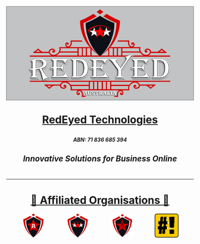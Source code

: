 <h1 align="center">

<picture>
	<source media="(prefers-color-scheme: dark)" srcset="https://raw.githubusercontent.com/Ragdata/media/master/project/redeyed-au/Social-2-800x400-DK.png">
	<source media="(prefers-color-scheme: light)" srcset="https://raw.githubusercontent.com/Ragdata/media/master/project/redeyed-au/Social-2-800x400-LT.png">
	<img alt="RedEyed Technologies" src="https://raw.githubusercontent.com/Ragdata/media/master/project/redeyed-au/Social-2-800x400-LT.png">
</picture>

[RedEyed Technologies](https://github.com/redeyed-au)

</h1>

<h4 align="center">
<em>ABN: 71 836 685 394</em>
</h4>

<h2 align="center">
<em>Innovative Solutions for Business Online</em>
<br /><br />
</h2>

<hr />

<h1 align="center"><a name="org" href="#top">🔱 Affiliated Organisations 🔱</a></h1>

<div align="center">

<a href="https://github.com/ragdata"><img alt="Ragdata" height="64" src="https://raw.githubusercontent.com/ragdata/media/master/logo/Ragdata-64.svg" /></a>
&nbsp;&nbsp;&nbsp;&nbsp;&nbsp;&nbsp;&nbsp;&nbsp;&nbsp;&nbsp;&nbsp;&nbsp;
<a href="https://github.com/redeyed-au"><img alt="RedEyed Technologies" height="64" src="https://raw.githubusercontent.com/Ragdata/media/master/project/redeyed-au/logo/Shield.svg" /></a>
&nbsp;&nbsp;&nbsp;&nbsp;&nbsp;&nbsp;&nbsp;&nbsp;&nbsp;&nbsp;&nbsp;&nbsp;
<a href="https://github.com/ragsworks"><img alt="RagsWorks" height="64" src="https://raw.githubusercontent.com/ragdata/media/master/project/ragsworks/logo/ragsworks.svg" /></a>
&nbsp;&nbsp;&nbsp;&nbsp;&nbsp;&nbsp;&nbsp;&nbsp;&nbsp;&nbsp;&nbsp;&nbsp;
<a href="https://github.com/bash-bits"><img alt="Bash-Bits" height="64" src="https://raw.githubusercontent.com/ragdata/media/master/project/bash-bits/logo/BB-Logo-64-Full.svg" /></a>

</div>
